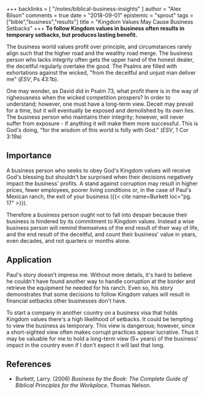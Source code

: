 +++
backlinks = [
  "/notes/biblical-business-insights"
]
author = "Alex Bilson"
comments = true
date = "2018-09-01"
epistemic = "sprout"
tags = ["bible","business","results"]
title = "Kingdom Values May Cause Business Setbacks"
+++
**To follow Kingdom values in business often results in temporary setbacks, but produces lasting benefit.**

The business world values profit over principle, and circumstances rarely align such that the higher road and the wealthy road merge.  The business person who lacks integrity often gets the upper hand of the honest dealer, the deceitful regularly overtake the good.  The Psalms are filled with exhortations against the wicked, "from the deceitful and unjust man deliver me" (_ESV_, Ps 43:1b).

One may wonder, as David did in Psalm 73, what profit there is in the way of righeousness when the wicked competition prospers?  In order to understand; however, one must have a long-term view.  Deceit may prevail for a time, but it will eventually be exposed and demolished by its own lies.  The business person who maintains their integrity; however, will never suffer from exposure - if anything it will make them more successful.  This is God's doing, "for the wisdom of this world is folly with God." (_ESV_, 1 Cor 3:19a)

## Importance

A business person who seeks to obey God's Kingdom values will receive God's blessing but shouldn't be surprised when their decisions negatively impact the business' profits.  A stand against corruption may result in higher prices, fewer employees, poorer living conditions or, in the case of Paul's Mexican ranch, the exit of your business ({{< cite name=Burkett loc="pg. 17" >}}).

Therefore a business person ought not to fall into despair because their business is hindered by its commitment to Kingdom values.  Instead a wise business person will remind themselves of the end result of their way of life, and the end result of the deceitful, and count their business' value in years, even decades, and not quarters or months alone.

## Application

Paul's story doesn't impress me.  Without more details, it's hard to believe he couldn't have found another way to handle corruption at the border and retrieve the equipment he needed for his ranch.  Even so, his story demonstrates that some decisions to follow Kingdom values will result in financial setbacks other businesses don't have.

To start a company in another country on a business visa that holds Kingdom values there's a high likelihood of setbacks.  It could be tempting to view the business as temporary.  This view is dangerous; however, since a short-sighted view often makes corrupt practices appear lucrative.  Thus it may be valuable for me to hold a long-term view (5+ years) of the business' impact in the country even if I don't expect it will last that long.

## References

- Burkett, Larry. (2006) _Business by the Book: The Complete Guide of Biblical Principles for the Workplace_. Thomas Nelson.
